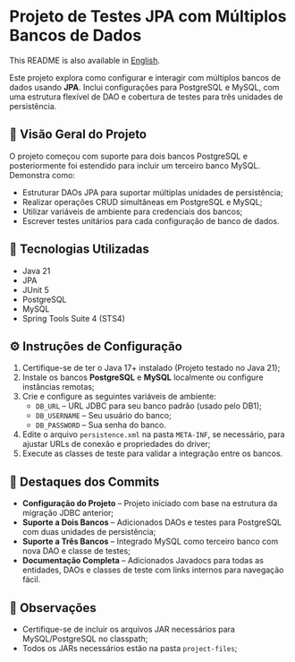 <h1>Projeto de Testes JPA com Múltiplos Bancos de Dados</h1>
<p>
  This README is also available in <a href="./README.md">English</a>.
</p>
<p>
  Este projeto explora como configurar e interagir com múltiplos bancos de dados usando <strong>JPA</strong>. Inclui configurações para PostgreSQL e MySQL, com uma estrutura flexível de DAO e cobertura de testes para três unidades de persistência.
</p>
<h2>📁 Visão Geral do Projeto</h2>
<p>
  O projeto começou com suporte para dois bancos PostgreSQL e posteriormente foi estendido para incluir um terceiro banco MySQL. Demonstra como:
</p>
<ul>
  <li>Estruturar DAOs JPA para suportar múltiplas unidades de persistência;</li>
  <li>Realizar operações CRUD simultâneas em PostgreSQL e MySQL;</li>
  <li>Utilizar variáveis de ambiente para credenciais dos bancos;</li>
  <li>Escrever testes unitários para cada configuração de banco de dados.</li>
</ul>
<h2>🧪 Tecnologias Utilizadas</h2>
<ul>
  <li>Java 21</li>
  <li>JPA</li>
  <li>JUnit 5</li>
  <li>PostgreSQL</li>
  <li>MySQL</li>
  <li>Spring Tools Suite 4 (STS4)</li>
</ul>
<h2>⚙️ Instruções de Configuração</h2>
<ol>
  <li>Certifique-se de ter o Java 17+ instalado (Projeto testado no Java 21);</li>
  <li>Instale os bancos <strong>PostgreSQL</strong> e <strong>MySQL</strong> localmente ou configure instâncias remotas;</li>
  <li>Crie e configure as seguintes variáveis de ambiente:
    <ul>
      <li><code>DB_URL</code> – URL JDBC para seu banco padrão (usado pelo DB1);</li>
      <li><code>DB_USERNAME</code> – Seu usuário do banco;</li>
      <li><code>DB_PASSWORD</code> – Sua senha do banco.</li>
    </ul>
  </li>
  <li>Edite o arquivo <code>persistence.xml</code> na pasta <code>META-INF</code>, se necessário, para ajustar URLs de conexão e propriedades do driver;</li>
  <li>Execute as classes de teste para validar a integração entre os bancos.</li>
</ol>
<h2>📜 Destaques dos Commits</h2>
<ul>
  <li><strong>Configuração do Projeto</strong> – Projeto iniciado com base na estrutura da migração JDBC anterior;</li>
  <li><strong>Suporte a Dois Bancos</strong> – Adicionados DAOs e testes para PostgreSQL com duas unidades de persistência;</li>
  <li><strong>Suporte a Três Bancos</strong> – Integrado MySQL como terceiro banco com nova DAO e classe de testes;</li>
  <li><strong>Documentação Completa</strong> – Adicionados Javadocs para todas as entidades, DAOs e classes de teste com links internos para navegação fácil.</li>
</ul>
<h2>📝 Observações</h2>
<ul>
  <li>Certifique-se de incluir os arquivos JAR necessários para MySQL/PostgreSQL no classpath;</li>
  <li>Todos os JARs necessários estão na pasta <code>project-files</code>;</li>
</ul>
